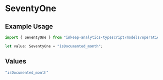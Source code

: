 # SeventyOne

## Example Usage

```typescript
import { SeventyOne } from "inkeep-analytics-typescript/models/operations";

let value: SeventyOne = "isDocumented_month";
```

## Values

```typescript
"isDocumented_month"
```